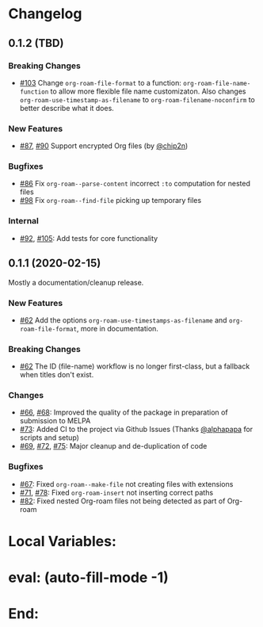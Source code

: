# Changelog

## 0.1.2 (TBD)

### Breaking Changes
* [#103][gh-103] Change `org-roam-file-format` to a function: `org-roam-file-name-function` to allow more flexible file name customizaton. Also changes `org-roam-use-timestamp-as-filename` to `org-roam-filename-noconfirm` to better describe what it does.

### New Features
* [#87][gh-87], [#90][gh-90] Support encrypted Org files (by [@chip2n](https://github.com/chip2n/))

### Bugfixes
* [#86][gh-86] Fix `org-roam--parse-content` incorrect `:to` computation for nested files
* [#98][gh-98] Fix `org-roam--find-file` picking up temporary files

### Internal
* [#92][gh-92], [#105][gh-105]: Add tests for core functionality

## 0.1.1 (2020-02-15)

Mostly a documentation/cleanup release.

### New Features
* [#62][gh-62] Add the options `org-roam-use-timestamps-as-filename` and `org-roam-file-format`, more in documentation.

### Breaking Changes
* [#62][gh-62] The ID (file-name) workflow is no longer first-class, but a fallback when titles don't exist.

### Changes
* [#66][gh-66], [#68][gh-68]: Improved the quality of the package in preparation of submission to MELPA
* [#73][gh-73]: Added CI to the project via Github Issues (Thanks [@alphapapa](https://github.com/alphapapa/) for scripts and setup)
* [#69][gh-69], [#72][gh-72], [#75][gh-75]: Major cleanup and de-duplication of code

### Bugfixes
* [#67][gh-67]: Fixed `org-roam--make-file` not creating files with extensions
* [#71][gh-71], [#78][gh-78]: Fixed `org-roam-insert` not inserting correct paths
* [#82][gh-82]: Fixed nested Org-roam files not being detected as part of Org-roam

[gh-62]: https://github.com/jethrokuan/org-roam/pull/66
[gh-66]: https://github.com/jethrokuan/org-roam/pull/66
[gh-67]: https://github.com/jethrokuan/org-roam/pull/67
[gh-68]: https://github.com/jethrokuan/org-roam/pull/68
[gh-69]: https://github.com/jethrokuan/org-roam/pull/69
[gh-71]: https://github.com/jethrokuan/org-roam/pull/71
[gh-72]: https://github.com/jethrokuan/org-roam/pull/72
[gh-73]: https://github.com/jethrokuan/org-roam/pull/73
[gh-75]: https://github.com/jethrokuan/org-roam/pull/75
[gh-78]: https://github.com/jethrokuan/org-roam/pull/78
[gh-82]: https://github.com/jethrokuan/org-roam/pull/82
[gh-86]: https://github.com/jethrokuan/org-roam/pull/86
[gh-87]: https://github.com/jethrokuan/org-roam/pull/87
[gh-90]: https://github.com/jethrokuan/org-roam/pull/90
[gh-92]: https://github.com/jethrokuan/org-roam/pull/92
[gh-98]: https://github.com/jethrokuan/org-roam/pull/98
[gh-103]: https://github.com/jethrokuan/org-roam/pull/103
[gh-105]: https://github.com/jethrokuan/org-roam/pull/105

 # Local Variables:
 # eval: (auto-fill-mode -1)
 # End:
